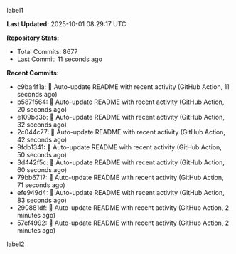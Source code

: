 
label1 
<!-- ACTIVITY_START -->
**Last Updated:** 2025-10-01 08:29:17 UTC

**Repository Stats:**
- Total Commits: 8677
- Last Commit: 11 seconds ago

**Recent Commits:**
- c9ba4f1a: 🤖 Auto-update README with recent activity (GitHub Action, 11 seconds ago)
- b587f564: 🤖 Auto-update README with recent activity (GitHub Action, 20 seconds ago)
- e109bd3b: 🤖 Auto-update README with recent activity (GitHub Action, 32 seconds ago)
- 2c044c77: 🤖 Auto-update README with recent activity (GitHub Action, 42 seconds ago)
- 9fdb1341: 🤖 Auto-update README with recent activity (GitHub Action, 50 seconds ago)
- 3d442f5c: 🤖 Auto-update README with recent activity (GitHub Action, 60 seconds ago)
- 79bb6717: 🤖 Auto-update README with recent activity (GitHub Action, 71 seconds ago)
- efe949d4: 🤖 Auto-update README with recent activity (GitHub Action, 83 seconds ago)
- 290881df: 🤖 Auto-update README with recent activity (GitHub Action, 2 minutes ago)
- 57ef4992: 🤖 Auto-update README with recent activity (GitHub Action, 2 minutes ago)
<!-- ACTIVITY_END -->

label2
